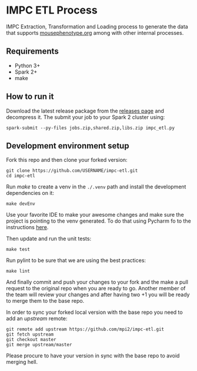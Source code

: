 # IMPC ETL Process
IMPC Extraction, Transformation and Loading process to generate the data that supports [mousephenotype.org](http://mousephenotype.org) among with other internal processes.
## Requirements
- Python 3+
- Spark 2+
- make

## How to run it
Download the latest release package from the [releases page](https://github.com/mpi2/impc-etl/releases) and decompress it.
The submit your job to your Spark 2 cluster using:

```console
spark-submit --py-files jobs.zip,shared.zip,libs.zip impc_etl.py
```

## Development environment setup
Fork this repo and then clone your forked version:
```console
git clone https://github.com/USERNAME/impc-etl.git
cd impc-etl
```

Run _make_ to create a venv in the ``./.venv`` path and install the development dependencies on it:
```console
make devEnv
```

Use your favorite IDE to make your awesome changes and make sure the project is pointing to the venv generated.
To do that using Pycharm fo to the instructions [here](https://www.jetbrains.com/help/pycharm/configuring-python-interpreter.html).

Then update and run the unit tests:

```console
make test
```

Run pylint to be sure that we are using the best practices:

```console
make lint
```

And finally commit and push your changes to your fork and the make a pull request to the original repo when you are ready to go.
Another member of the team will review your changes and after having two +1 you will be ready to merge them to the base repo.

In order to sync your forked local version with the base repo you need to add an _upstream_ remote:

```console
git remote add upstream https://github.com/mpi2/impc-etl.git
git fetch upstream
git checkout master
git merge upstream/master
```

Please procure to have your version in sync with the base repo to avoid merging hell.




